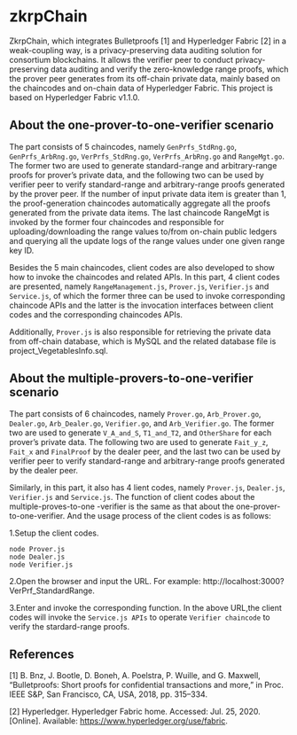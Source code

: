 # zkrpChain
ZkrpChain, which integrates Bulletproofs [1] and Hyperledger Fabric [2] in a weak-coupling way, is a privacy-preserving data auditing solution for consortium blockchains. It allows the verifier peer to conduct privacy-preserving data auditing and verify the zero-knowledge range proofs, which the prover peer generates from its off-chain private data, mainly based on the chaincodes and on-chain data of Hyperledger Fabric. This project is based on Hyperledger Fabric v1.1.0.

About the one-prover-to-one-verifier scenario
----------
The part consists of 5 chaincodes, namely `GenPrfs_StdRng.go`, `GenPrfs_ArbRng.go`, `VerPrfs_StdRng.go`, `VerPrfs_ArbRng.go` and `RangeMgt.go`. The former two are used to generate standard-range and arbitrary-range proofs for prover’s private data, and the following two can be used by verifier peer to verify standard-range and arbitrary-range proofs generated by the prover peer. If the number of input private data item is greater than 1, the proof-generation chaincodes automatically aggregate all the proofs generated from the private data items. The last chaincode RangeMgt is invoked by the former four chaincodes and responsible for uploading/downloading the range values to/from on-chain public ledgers and querying all the update logs of the range values under one given range key ID.

Besides the 5 main chaincodes, client codes are also developed to show how to invoke the chaincodes and related APIs. In this part, 4 client codes are presented, namely `RangeManagement.js`, `Prover.js`, `Verifier.js` and `Service.js`, of which the former three can be used to invoke corresponding chaincode APIs and the latter is the invocation interfaces between client codes and the corresponding chaincodes APIs. 

Additionally, `Prover.js` is also responsible for retrieving the private data from off-chain database, which is MySQL and the related database file is project_VegetablesInfo.sql.

About the multiple-provers-to-one-verifier scenario
----------
The part consists of 6 chaincodes, namely `Prover.go`, `Arb_Prover.go`, `Dealer.go`, `Arb_Dealer.go`, `Verifier.go`,  and `Arb_Verifier.go`. The former two are used to generate `V_A_and_S`, `T1_and_T2`, and `OtherShare` for each prover’s private data. The following two are used to generate `Fait_y_z`, `Fait_x` and `FinalProof` by the dealer peer, and the last two can be used by verifier peer to verify standard-range and arbitrary-range proofs generated by the dealer peer. 

Similarly, in this part, it also has 4 lient codes, namely `Prover.js`, `Dealer.js`, `Verifier.js` and `Service.js`. The function of client codes about the multiple-proves-to-one -verifier is the same as that about the one-prover-to-one-verifier. And the usage process of the client codes is as follows:

1.Setup the client codes. 
```
node Prover.js 
node Dealer.js
node Verifier.js
```

2.Open the browser and input the URL. For example: http://localhost:3000?VerPrf_StandardRange.

3.Enter and invoke the corresponding function. In the above URL,the client codes will invoke the `Service.js APIs` to operate `Verifier chaincode` to verify the stardard-range proofs.

References
----------
[1] B. Bnz, J. Bootle, D. Boneh, A. Poelstra, P. Wuille, and G. Maxwell, “Bulletproofs: Short proofs for confidential transactions and more,” in Proc. IEEE S&P, San Francisco, CA, USA, 2018, pp. 315–334.

[2] Hyperledger. Hyperledger Fabric home. Accessed: Jul. 25, 2020. [Online]. Available: https://www.hyperledger.org/use/fabric.
